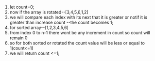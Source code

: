 1) let count=0;
2) now if the array is rotated--[3,4,5,6,1,2]
3) we will compare each index with its next that it is greater or notif it is greater than increase count --the count becomes 1;
4) for sorted array--[1,2,3,4,5,6]
5) from index 0 to n-1 there wont be any​ increment in count so count will remain 0
6) so for both sorted or rotated the count value will be less or equal to 1(count<=1)
7) we will return count <=1;
